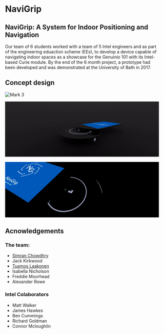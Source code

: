 # NaviGrip
## NaviGrip: A System for Indoor Positioning and Navigation

Our team of 6 students worked with a team of 5 Intel engineers and as part of the engineering eduaction scheme (EEs), to develop a device capable of navigating indoor spaces as a showcase for the Genuinio 101 with its Intel-based Curie module. By the end of the 6 month project, a prototype had been developed and was demonstrated at the University of Bath in 2017.

## Concept design

![Mark 3](./animations/output.gif)

![Mark 3](./animations/output3.gif)

![Mark 3](./animations/output2.gif)

## Acnowledgements

### The team:

- [Simran Chowdhry](https://uk.linkedin.com/in/simran-chowdhry-75345817a)
- Jack Kirkwood
- [Tuamos Laakonen](https://github.com/tuomas56)
- Isabella Nicholson
- Freddie Moorhead
- Alexander Rowe

### Intel Colaborators

- Matt Walker
- James Hawkes
- Ben Cummings
- Richard Goldman
- Connor Mcloughlin
